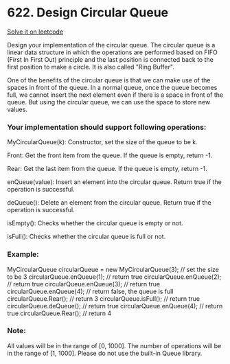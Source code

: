 # 622. Design Circular Queue
[Solve it on leetcode](https://leetcode.com/problems/design-circular-queue/)

Design your implementation of the circular queue. The circular queue is a linear data structure in which the operations are performed based on FIFO (First In First Out) principle and the last position is connected back to the first position to make a circle. It is also called "Ring Buffer".

One of the benefits of the circular queue is that we can make use of the spaces in front of the queue. In a normal queue, once the queue becomes full, we cannot insert the next element even if there is a space in front of the queue. But using the circular queue, we can use the space to store new values.

### Your implementation should support following operations:

MyCircularQueue(k): Constructor, set the size of the queue to be k.

Front: Get the front item from the queue. If the queue is empty, return -1.

Rear: Get the last item from the queue. If the queue is empty, return -1.

enQueue(value): Insert an element into the circular queue. Return true if the operation is successful.

deQueue(): Delete an element from the circular queue. Return true if the operation is successful.

isEmpty(): Checks whether the circular queue is empty or not.

isFull(): Checks whether the circular queue is full or not.
 

### Example:

MyCircularQueue circularQueue = new MyCircularQueue(3); // set the size to be 3
circularQueue.enQueue(1);  // return true
circularQueue.enQueue(2);  // return true
circularQueue.enQueue(3);  // return true
circularQueue.enQueue(4);  // return false, the queue is full
circularQueue.Rear();  // return 3
circularQueue.isFull();  // return true
circularQueue.deQueue();  // return true
circularQueue.enQueue(4);  // return true
circularQueue.Rear();  // return 4
 
### Note:

All values will be in the range of [0, 1000].
The number of operations will be in the range of [1, 1000].
Please do not use the built-in Queue library.
